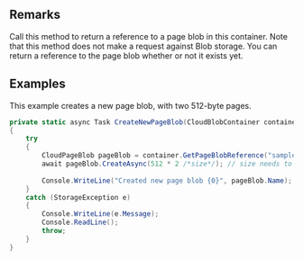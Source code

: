 ## Remarks  
 Call this method to return a reference to a page blob in this container. Note that this method does not make a request against Blob storage. You can return a reference to the page blob whether or not it exists yet.  
  
## Examples  
 This example creates a new page blob, with two 512-byte pages.  
  
```c#  
private static async Task CreateNewPageBlob(CloudBlobContainer container)  
{  
    try  
    {  
        CloudPageBlob pageBlob = container.GetPageBlobReference("sample-page-blob");  
        await pageBlob.CreateAsync(512 * 2 /*size*/); // size needs to be multiple of 512 bytes  
  
        Console.WriteLine("Created new page blob {0}", pageBlob.Name);  
    }  
    catch (StorageException e)  
    {  
        Console.WriteLine(e.Message);  
        Console.ReadLine();  
        throw;  
    }  
}  
  
```